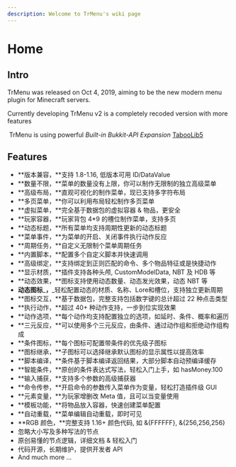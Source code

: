 ```yaml
---
description: Welcome to TrMenu's wiki page
---
```


# Home

## Intro

TrMenu was released on Oct 4, 2019, aiming to be the new modern menu plugin for Minecraft servers.

Currently developing TrMenu v2 is a completely recoded version with more features

​ TrMenu is using powerful _Built-in Bukkit-API Expansion_ [TabooLib5](https://github.com/TabooLib)

## Features

* **版本兼容，**支持 1.8-1.16, 低版本可用 ID/DataValue
* **数量不限，**菜单的数量没有上限，你可以制作无限制的独立高级菜单
* **高级布局，**直观可视化的制作菜单，现已支持多字符布局
* **多页菜单，**你可以利用布局轻松制作多页菜单
* **虚拟菜单，**完全基于数据包的虚拟容器 & 物品，更安全
* **玩家容器，**玩家背包 4\*9 的槽位制作菜单，支持多页
* **动态标题，**所有菜单均支持周期性更新的动态标题
* **菜单事件，**为菜单的开启、关闭事件执行动作反应
* **周期任务，**自定义无限制个菜单周期任务
* **内置脚本，**配置多个自定义脚本并快速调用
* **高级绑定，**支持绑定到正则匹配的命令、多个物品特征或是快捷动作
* **显示材质，**插件支持各种头颅, CustomModelData, NBT 及 HDB 等
* **动态效果，**图标支持使用动态数量、动态发光效果，动态 NBT 等
* **动态图标**_**，**_轻松配置动态的材质、名称、Lore和槽位，支持独立更新周期
* **图标交互，**基于数据包，完整支持包括数字键的总计超过 22 种点击类型
* **执行动作，**超过 40+ 种动作支持，一步到位实现效果
* **动作选项，**每个动作均支持配置独立的选项，如延时、条件、概率和遍历
* **三元反应，**可以使用多个三元反应，由条件、通过动作组和拒绝动作组构成
* **条件图标，**每个图标可配置带条件的优先级子图标
* **图标继承，**子图标可以选择继承默认图标的显示属性以提高效率
* **脚本编译，**条件基于脚本编译返回结果，大部分脚本自动预编译缓存
* **智能条件，**原创的条件表达式写法，轻松入门上手，如 hasMoney.100
* **输入捕获，**支持多个参数的高级捕获器
* **命令传参，**开启命令的参数传入菜单作为变量，轻松打造插件级 GUI
* **元素变量，**为玩家增删改 Meta 值，且可以当变量使用
* **模板功能，**将物品放入容器，快速创建菜单配置
* **自动重载，**菜单编辑自动重载，即时可见
* **RGB 颜色，**完整支持 1.16+ 颜色代码, 如 &{FFFFFF}, &{256,256,256}
* 忽略大小写及多种写法的节点
* 原创易懂的节点逻辑，详细文档 & 轻松入门
* 代码开源，长期维护，提供开发者 API
* And much more ...

